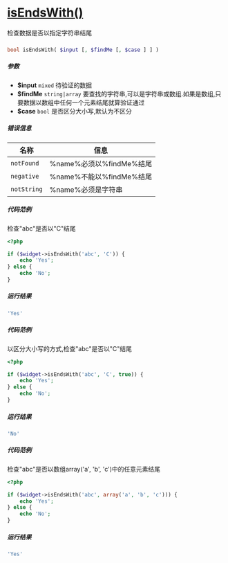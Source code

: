 [isEndsWith()](http://twinh.github.com/widget/api/isEndsWith)
=============================================================

检查数据是否以指定字符串结尾

### 
```php
bool isEndsWith( $input [, $findMe [, $case ] ] )
```

##### 参数
* **$input** `mixed` 待验证的数据
* **$findMe** `string|array` 要查找的字符串,可以是字符串或数组.如果是数组,只要数据以数组中任何一个元素结尾就算验证通过
* **$case** `bool` 是否区分大小写,默认为不区分


##### 错误信息
| **名称**              | **信息**                                                       | 
|-----------------------|----------------------------------------------------------------|
| `notFound`            | %name%必须以%findMe%结尾                                       |
| `negative`            | %name%不能以%findMe%结尾                                       |
| `notString`           | %name%必须是字符串                                             |


##### 代码范例
检查"abc"是否以"C"结尾
```php
<?php

if ($widget->isEndsWith('abc', 'C')) {
    echo 'Yes';
} else {
    echo 'No';
}
```
##### 运行结果
```php
'Yes'
```
##### 代码范例
以区分大小写的方式,检查"abc"是否以"C"结尾
```php
<?php

if ($widget->isEndsWith('abc', 'C', true)) {
    echo 'Yes';
} else {
    echo 'No';
}
```
##### 运行结果
```php
'No'
```
##### 代码范例
检查"abc"是否以数组array('a', 'b', 'c')中的任意元素结尾
```php
<?php

if ($widget->isEndsWith('abc', array('a', 'b', 'c'))) {
    echo 'Yes';
} else {
    echo 'No';
}
```
##### 运行结果
```php
'Yes'
```
